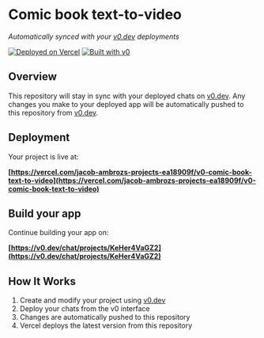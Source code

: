 # Comic book text-to-video

*Automatically synced with your [v0.dev](https://v0.dev) deployments*

[![Deployed on Vercel](https://img.shields.io/badge/Deployed%20on-Vercel-black?style=for-the-badge&logo=vercel)](https://vercel.com/jacob-ambrozs-projects-ea18909f/v0-comic-book-text-to-video)
[![Built with v0](https://img.shields.io/badge/Built%20with-v0.dev-black?style=for-the-badge)](https://v0.dev/chat/projects/KeHer4VaGZ2)

## Overview

This repository will stay in sync with your deployed chats on [v0.dev](https://v0.dev).
Any changes you make to your deployed app will be automatically pushed to this repository from [v0.dev](https://v0.dev).

## Deployment

Your project is live at:

**[https://vercel.com/jacob-ambrozs-projects-ea18909f/v0-comic-book-text-to-video](https://vercel.com/jacob-ambrozs-projects-ea18909f/v0-comic-book-text-to-video)**

## Build your app

Continue building your app on:

**[https://v0.dev/chat/projects/KeHer4VaGZ2](https://v0.dev/chat/projects/KeHer4VaGZ2)**

## How It Works

1. Create and modify your project using [v0.dev](https://v0.dev)
2. Deploy your chats from the v0 interface
3. Changes are automatically pushed to this repository
4. Vercel deploys the latest version from this repository